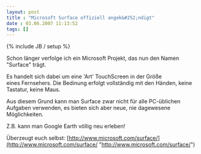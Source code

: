 ```yaml
---
layout: post
title : "Microsoft Surface offiziell angek&#252;ndigt"
date : 03.06.2007 11:13:52
tags: []
---
```

{% include JB / setup %}

Schon länger verfolge ich ein Microsoft Projekt, das nun den Namen "Surface" trägt.

Es handelt sich dabei um eine 'Art' TouchScreen in der Größe eines Fernsehers. Die Bedinung erfolgt vollständig mit den Händen, keine Tastatur, keine Maus.

Aus diesem Grund kann man Surface zwar nicht für alle PC-üblichen Aufgaben verwenden, es bieten sich aber neue, nie dagewesene Möglichkeiten.

Z.B. kann man Google Earth völlig neu erleben!

Überzeugt euch selbst: [http://www.microsoft.com/surface/](http://www.microsoft.com/surface/ "http://www.microsoft.com/surface/")
